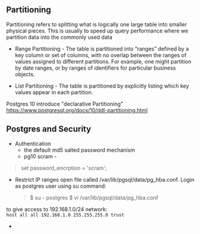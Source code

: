 
 ## Partitioning
Partitioning refers to splitting what is logically one large table into smaller physical pieces. This is usually to speed up query performance where we partition data into the commonly used data 

 * Range Partitioning - The table is partitioned into  “ranges”  defined by a key column or set of columns, with no overlap between the ranges of values assigned to different partitions. For example, one might partition by date ranges, or by ranges of identifiers for particular business objects.

 * List Partitioning - The table is partitioned by explicitly listing which key values appear in each partition.


 Postgres 10 introduce "declarative Partitioning" 
 https://www.postgresql.org/docs/10/ddl-partitioning.html

## Postgres and Security 
* Authentication 
	* the default md5 salted password mechanism  
	* pg10 scram -  

> set password_encrption = 'scram';

* Restrict IP ranges
open file called /var/lib/pgsql/data/pg_hba.conf. Login as postgres user using su command:

    > $ su - postgres 
    > $ vi /var/lib/pgsql/data/pg_hba.conf

to give access to 192.168.1.0/24 network:  
`host all all 192.168.1.0 255.255.255.0 trust`

* 
<!--stackedit_data:
eyJoaXN0b3J5IjpbMTYyMzYxNjUzOCw0MzIyNzczOTksLTIxMj
IxMTQ5NTNdfQ==
-->